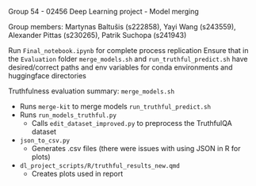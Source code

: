 Group 54 - 02456 Deep Learning project - Model merging

Group members:
Martynas Baltušis (s222858), Yayi Wang (s243559), Alexander Pittas (s230265), Patrik Suchopa (s241943)

Run `Final_notebook.ipynb` for complete process replication
Ensure that in the `Evaluation` folder `merge_models.sh` and `run_truthful_predict.sh` have desired/correct paths and env variables for conda environments and huggingface directories
 
Truthfulness evaluation summary:
`merge_models.sh`
   - Runs `merge-kit` to merge models
`run_truthful_predict.sh`
  - Runs `run_models_truthful.py`
    - Calls `edit_dataset_improved.py` to preprocess the TruthfulQA dataset
- `json_to_csv.py`
  - Generates .csv files (there were issues with using JSON in R for plots)
- `dl_project_scripts/R/truthful_results_new.qmd`
  - Creates plots used in report
  
